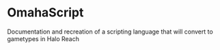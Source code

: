# OmahaScript
Documentation and recreation of a scripting language that will convert to gametypes in Halo Reach
